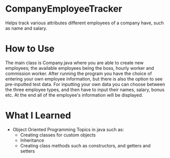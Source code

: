 # CompanyEmployeeTracker
Helps track various attributes different employees of a company have, such as name and salary.

# How to Use
The main class is Company.java where you are able to create new employees; the available employees
being the boss, hourly worker and commission worker. After running the program you have the choice
of entering your own employee information, but there is also the option to see pre-inputted test
data. For inputting your own data you can choose between the three employee types, and then have to
input their names, salary, bonus etc. At the end all of the employee's information will be displayed.

# What I Learned
* Object Oriented Programming Topics in java such as:
  * Creating classes for custom objects
  * Inheritance
  * Creating class methods such as constructors, and getters and setters
